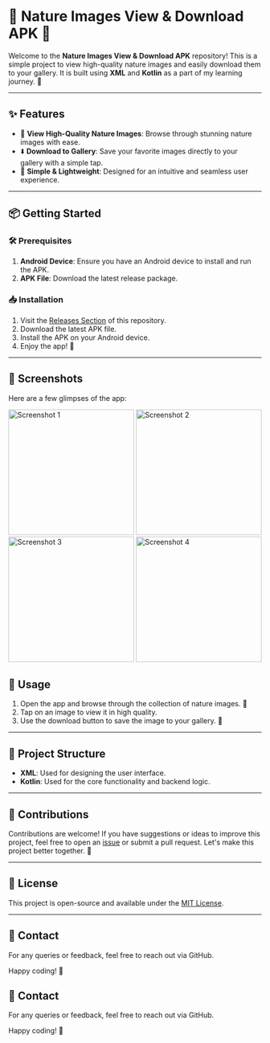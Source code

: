 # 🌿 Nature Images View & Download APK 📱

Welcome to the **Nature Images View & Download APK** repository! This is a simple project to view high-quality nature images and easily download them to your gallery. It is built using **XML** and **Kotlin** as a part of my learning journey. 🚀

---

## ✨ Features

- 🌄 **View High-Quality Nature Images**: Browse through stunning nature images with ease.
- ⬇️ **Download to Gallery**: Save your favorite images directly to your gallery with a simple tap.
- 📱 **Simple & Lightweight**: Designed for an intuitive and seamless user experience.

---

## 📦 Getting Started

### 🛠️ Prerequisites

1. **Android Device**: Ensure you have an Android device to install and run the APK.
2. **APK File**: Download the latest release package.

### 📥 Installation

1. Visit the [Releases Section](https://github.com/NipunSGeeTH/Nature-Images-view-and-download-APK/releases) of this repository.
2. Download the latest APK file.
3. Install the APK on your Android device.
4. Enjoy the app! 🎉

---


## 📸 Screenshots

Here are a few glimpses of the app:

<img src="https://github.com/user-attachments/assets/834fc0bb-e3e5-4314-9f9c-faba12d68a98" alt="Screenshot 1" width="250"/>
<img src="https://github.com/user-attachments/assets/95b2f8f3-4b0b-4698-a172-cc44601ac2f9" alt="Screenshot 2" width="250"/>
<img src="https://github.com/user-attachments/assets/923d574f-9cac-41ad-9158-fe46e6095b06" alt="Screenshot 3" width="250"/>
<img src="https://github.com/user-attachments/assets/b8a89792-47c0-4cde-9ba6-52b0f823ef80" alt="Screenshot 4" width="250"/>


## 🚀 Usage

1. Open the app and browse through the collection of nature images. 🌳
2. Tap on an image to view it in high quality.
3. Use the download button to save the image to your gallery. 📂

---

## 📂 Project Structure

- **XML**: Used for designing the user interface.
- **Kotlin**: Used for the core functionality and backend logic.

---

## 🤝 Contributions

Contributions are welcome! If you have suggestions or ideas to improve this project, feel free to open an [issue](https://github.com/NipunSGeeTH/Nature-Images-view-and-download-APK/issues) or submit a pull request. Let's make this project better together. 💪

---

## 📜 License

This project is open-source and available under the [MIT License](LICENSE).

---

## 📧 Contact

For any queries or feedback, feel free to reach out via GitHub.

Happy coding! 🎉




## 📧 Contact

For any queries or feedback, feel free to reach out via GitHub.

Happy coding! 🎉
